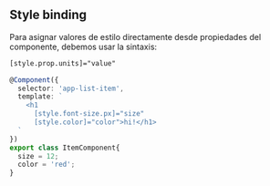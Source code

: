 ## Style binding

Para asignar valores de estilo directamente desde propiedades del componente, debemos usar la sintaxis:

```xml
[style.prop.units]="value"
```

```typescript
@Component({
  selector: 'app-list-item',
  template: `
    <h1
      [style.font-size.px]="size"
      [style.color]="color">hi!</h1>
  `
})
export class ItemComponent{
  size = 12;
  color = 'red';
}
```